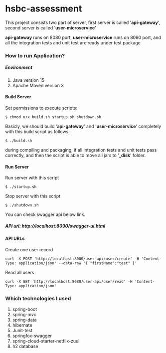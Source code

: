 # hsbc-assessment

This project consists two part of server, first server is called '**api-gateway**', second server is called '**user-microservice**'


**api-gateway** runs on 8080 port, **user-microservice** runs on 8090 port, and all the integration tests and unit test are ready under test package


### How to run Application?
##### Environment
1. Java version 15
2. Apache Maven version 3

#### Build Server

Set permissions to execute scripts:
```  
$ chmod u+x build.sh startup.sh shutdown.sh
```
Basicly, we should build '**api-gateway**' and '**user-microservice**' completely with this build script as follows:
```  
$ ./build.sh   
```
during compiling and packaging, if all integration tests and unit tests pass correctly, and then the script is able to move all jars to '**_disk**' folder.

#### Run Server
Run server with this script
```  
$ ./startup.sh
```
Stop server with this script
```  
$ ./shutdown.sh
```
You can check swagger api below link.
##### API url: http://localhost:8090/swagger-ui.html

#### API URLs
Create one user record
```
curl -X POST 'http://localhost:8080/user-api/user/create' -H 'Content-Type: application/json' --data-raw '{ "firstName":"test" }'
```
Read all users
```
curl -X GET 'http://localhost:8080/user-api/user/read' -H 'Content-Type: application/json'
```


### Which technologies I used

1. spring-boot
2. spring-mvc
2. spring-data
3. hibernate
4. Junit-test
5. springfox-swagger
6. spring-cloud-starter-netflix-zuul
7. h2 database

